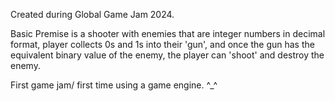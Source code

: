 Created during Global Game Jam 2024.  

Basic Premise is a shooter with enemies that are integer numbers in decimal format, 
player collects 0s and 1s into their 'gun', and once the gun has the equivalent binary value of the enemy,
the player can 'shoot' and destroy the enemy. 

First game jam/ first time using a game engine. ^_^
